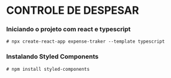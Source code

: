 # CONTROLE DE DESPESAR

### Iniciando o projeto com react e typescript
```
# npx create-react-app expense-traker --template typescript
```

### Instalando Styled Components

```
# npm install styled-components
```
